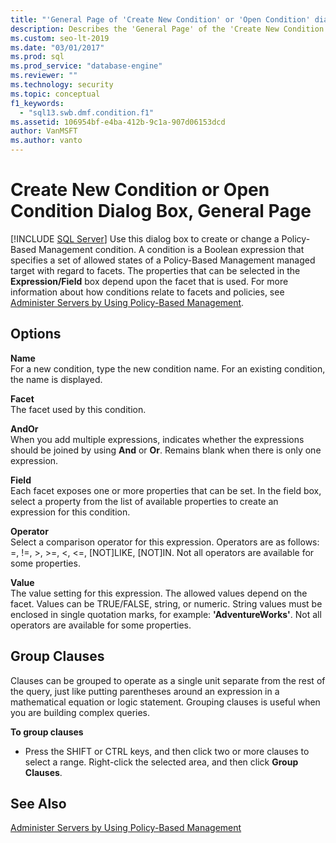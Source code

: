 ```yaml
---
title: "'General Page of 'Create New Condition' or 'Open Condition' dialog box"
description: Describes the 'General Page' of the 'Create New Condition' or 'Open Condition" dialog box for Policy-Based Management in SQL Server Management Studio (SSMS).
ms.custom: seo-lt-2019
ms.date: "03/01/2017"
ms.prod: sql
ms.prod_service: "database-engine"
ms.reviewer: ""
ms.technology: security
ms.topic: conceptual
f1_keywords: 
  - "sql13.swb.dmf.condition.f1"
ms.assetid: 106954bf-e4ba-412b-9c1a-907d06153dcd
author: VanMSFT
ms.author: vanto
---
```

# Create New Condition or Open Condition Dialog Box, General Page
 [!INCLUDE [SQL Server](../../includes/applies-to-version/sqlserver.md)]
  Use this dialog box to create or change a Policy-Based Management condition. A condition is a Boolean expression that specifies a set of allowed states of a Policy-Based Management managed target with regard to facets. The properties that can be selected in the **Expression/Field** box depend upon the facet that is used. For more information about how conditions relate to facets and policies, see [Administer Servers by Using Policy-Based Management](../../relational-databases/policy-based-management/administer-servers-by-using-policy-based-management.md).  
  
## Options  
 **Name**  
 For a new condition, type the new condition name. For an existing condition, the name is displayed.  
  
 **Facet**  
 The facet used by this condition.  
  
 **AndOr**  
 When you add multiple expressions, indicates whether the expressions should be joined by using **And** or **Or**. Remains blank when there is only one expression.  
  
 **Field**  
 Each facet exposes one or more properties that can be set. In the field box, select a property from the list of available properties to create an expression for this condition.  
  
 **Operator**  
 Select a comparison operator for this expression. Operators are as follows: =, !=, >, >=, <, <=, [NOT]LIKE, [NOT]IN. Not all operators are available for some properties.  
  
 **Value**  
 The value setting for this expression. The allowed values depend on the facet. Values can be TRUE/FALSE, string, or numeric. String values must be enclosed in single quotation marks, for example: **'AdventureWorks'**. Not all operators are available for some properties.  
  
## Group Clauses  
 Clauses can be grouped to operate as a single unit separate from the rest of the query, just like putting parentheses around an expression in a mathematical equation or logic statement. Grouping clauses is useful when you are building complex queries.  
  
 **To group clauses**  
  
-   Press the SHIFT or CTRL keys, and then click two or more clauses to select a range. Right-click the selected area, and then click **Group Clauses**.  
  
## See Also  
 [Administer Servers by Using Policy-Based Management](../../relational-databases/policy-based-management/administer-servers-by-using-policy-based-management.md)  
  
  
